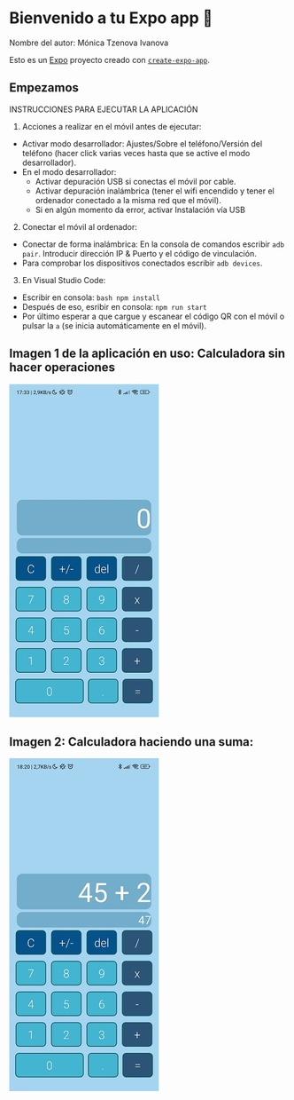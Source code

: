 # Bienvenido a tu Expo app 👋
Nombre del autor: Mónica Tzenova Ivanova

Esto es un [Expo](https://expo.dev) proyecto creado con [`create-expo-app`](https://www.npmjs.com/package/create-expo-app).

## Empezamos

INSTRUCCIONES PARA EJECUTAR LA APLICACIÓN

1. Acciones a realizar  en el móvil antes de ejecutar:
  - Activar modo desarrollador: Ajustes/Sobre el teléfono/Versión del teléfono (hacer click varias veces hasta que se active el modo desarrollador).
  - En el modo desarrollador:
    - Activar depuración USB si conectas el móvil por cable.
    - Activar depuración inalámbrica (tener el wifi encendido y tener el ordenador conectado a la misma red que el móvil).
    - Si en algún momento da error, activar Instalación vía USB
 
2. Conectar el móvil al ordenador:
  - Conectar de forma inalámbrica: En la consola de comandos escribir ```adb pair```. Introducir dirección IP & Puerto y el código de vinculación.
  - Para comprobar los dispositivos conectados escribir ```adb devices```.

3. En Visual Studio Code:
  - Escribir en consola: ```bash npm install```
  - Después de eso, esribir en consola: ```npm run start```
  - Por último esperar a que cargue y escanear el código QR con el móvil o pulsar la ```a``` (se inicia automáticamente en el móvil).

## Imagen 1 de la aplicación en uso: Calculadora sin hacer operaciones
![Calculadora sin hacer operaciones](/assets/calculadora.jpg)

## Imagen 2: Calculadora haciendo una suma:
![Calculadora haciendo una suma](/assets/calculadora_suma.jpg)
